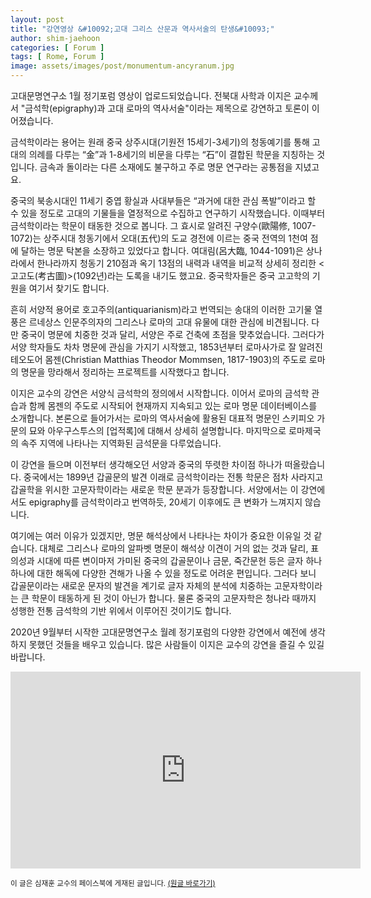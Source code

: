 ```yaml
---
layout: post
title: "강연영상 &#10092;고대 그리스 산문과 역사서술의 탄생&#10093;"
author: shim-jaehoon
categories: [ Forum ]
tags: [ Rome, Forum ]
image: assets/images/post/monumentum-ancyranum.jpg
---
```


고대문명연구소 1월 정기포럼 영상이 업로드되었습니다. 전북대 사학과 이지은 교수께서 "금석학(epigraphy)과 고대 로마의 역사서술"이라는 제목으로 강연하고 토론이 이어졌습니다.

금석학이라는 용어는 원래 중국 상주시대(기원전 15세기-3세기)의 청동예기를 통해 고대의 의례를 다루는 “金”과 1-8세기의 비문을 다루는 “石”이 결합된 학문을 지칭하는 것입니다. 금속과 돌이라는 다른 소재에도 불구하고 주로 명문 연구라는 공통점을 지녔고요.

중국의 북송시대인 11세기 중엽 황실과 사대부들은 “과거에 대한 관심 폭발”이라고 할 수 있을 정도로 고대의 기물들을 열정적으로 수집하고 연구하기 시작했습니다. 이때부터 금석학이라는 학문이 태동한 것으로 봅니다. 그 효시로 알려진 구양수(歐陽修, 1007-1072)는 상주시대 청동기에서 오대(五代)의 도교 경전에 이르는 중국 전역의 1천여 점에 달하는 명문 탁본을 소장하고 있었다고 합니다. 여대림(呂大臨, 1044-1091)은 상나라에서 한나라까지 청동기 210점과 옥기 13점의 내력과 내역을 비교적 상세히 정리한 <고고도(考古圖)>(1092년)라는 도록을 내기도 했고요. 중국학자들은 중국 고고학의 기원을 여기서 찾기도 합니다.

흔히 서양적 용어로 호고주의(antiquarianism)라고 번역되는 송대의 이러한 고기물 열풍은 르네상스 인문주의자의 그리스나 로마의 고대 유물에 대한 관심에 비견됩니다. 다만 중국이 명문에 치중한 것과 달리, 서양은 주로 건축에 초점을 맞추었습니다. 그러다가 서양 학자들도 차차 명문에 관심을 가지기 시작했고, 1853년부터 로마사가로 잘 알려진 테오도어 몸젠(Christian Matthias Theodor Mommsen, 1817-1903)의 주도로 로마의 명문을 망라해서 정리하는 프로젝트를 시작했다고 합니다.

이지은 교수의 강연은 서양식 금석학의 정의에서 시작합니다. 이어서 로마의 금석학 관습과 함께 몸젠의 주도로 시작되어 현재까지 지속되고 있는 로마 명문 데이터베이스를 소개합니다. 본론으로 들어가서는 로마의 역사서술에 활용된 대표적 명문인 스키피오 가문의 묘와 아우구스투스의 [업적록]에 대해서 상세히 설명합니다. 마지막으로 로마제국의 속주 지역에 나타나는 지역화된 금석문을 다루었습니다.

이 강연을 들으며 이전부터 생각해오던 서양과 중국의 뚜렷한 차이점 하나가 떠올랐습니다. 중국에서는 1899년 갑골문의 발견 이래로 금석학이라는 전통 학문은 점차 사라지고 갑골학을 위시한 고문자학이라는 새로운 학문 분과가 등장합니다. 서양에서는 이 강연에서도 epigraphy를 금석학이라고 번역하듯, 20세기 이후에도 큰 변화가 느껴지지 않습니다.

여기에는 여러 이유가 있겠지만, 명문 해석상에서 나타나는 차이가 중요한 이유일 것 같습니다. 대체로 그리스나 로마의 알파벳 명문이 해석상 이견이 거의 없는 것과 달리, 표의성과 시대에 따른 변이마저 가미된 중국의 갑골문이나 금문, 죽간문헌 등은 글자 하나하나에 대한 해독에 다양한 견해가 나올 수 있을 정도로 어려운 편입니다. 그러다 보니 갑골문이라는 새로운 문자의 발견을 계기로 글자 자체의 분석에 치중하는 고문자학이라는 큰 학문이 태동하게 된 것이 아닌가 합니다. 물론 중국의 고문자학은 청나라 때까지 성행한 전통 금석학의 기반 위에서 이루어진 것이기도 합니다.

2020년 9월부터 시작한 고대문명연구소 월례 정기포럼의 다양한 강연에서 예전에 생각하지 못했던 것들을 배우고 있습니다. 많은 사람들이 이지은 교수의 강연을 즐길 수 있길 바랍니다.


<iframe width="560" height="315" src="https://www.youtube.com/embed/H-0snFUfM3M" title="YouTube video player" frameborder="0" allow="accelerometer; autoplay; clipboard-write; encrypted-media; gyroscope; picture-in-picture; web-share" allowfullscreen></iframe>


<span class="text-muted"><small>
이 글은 심재훈 교수의 페이스북에 게재된 글입니다. <a href="https://www.facebook.com/jaehoon.shim.399/posts/pfbid02hpamNfFoJw1TXpjW2MdoaiCbL6X81MuLxXSyZEM8G7dBrCG2t9R6AxHcrwfD2Qil" target="_blank">(원글 바로가기)</a>
</small></span>
